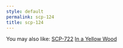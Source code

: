 ```yaml
---
style: default
permalink: scp-124
title: scp-124
---
```

You may also like:
[SCP-722](http://scp-wiki.net/scp-722)
[In a Yellow Wood](http://scp-wiki.net/in-a-yellow-wood)